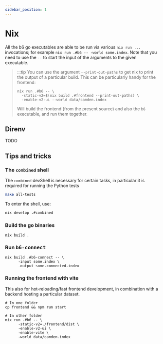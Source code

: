 ```yaml
---
sidebar_position: 1
---
```


# Nix

All the b6 go executables are able to be run via various `nix run ...`
invocations; for example `nix run .#b6 -- -world some.index`. Note that you
need to use the `--` to start the input of the arguments to the given
executable.

> :::tip
> You can use the argument `--print-out-paths` to get nix to
> print the output of a particular build. This can be particularly
> handy for the frontend:
> ```shell
> nix run .#b6 -- \
>   -static-v2=$(nix build .#frontend --print-out-paths) \
>   -enable-v2-ui --world data/camden.index
> ```
>
> Will build the frontend (from the present source) and also the `b6`
> executable, and run them together.


## Direnv

TODO

## Tips and tricks

### The `combined` shell

The `combined` devShell is necessary for certain tasks, in particular it is
required for running the Python tests

```sh
make all-tests
```

To enter the shell, use:

```sh
nix develop .#combined
```

### Build the go binaries

```shell
nix build .
```

### Run <tt>b6-connect</tt>

```shell
nix build .#b6-connect -- \
      -input some.index \
      -output some.connected.index
```

### Running the frontend with vite

This also for hot-reloading/fast frontend development, in combination with a
backend hosting a particular dataset.

```shell
# In one folder
cp frontend && npm run start

# In other folder
nix run .#b6 -- \
      -static-v2=./frontend/dist \
      -enable-v2-ui \
      -enable-vite \
      -world data/camden.index
```
